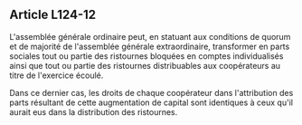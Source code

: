 Article L124-12
----
L'assemblée générale ordinaire peut, en statuant aux conditions de quorum et de
majorité de l'assemblée générale extraordinaire, transformer en parts sociales
tout ou partie des ristournes bloquées en comptes individualisés ainsi que tout
ou partie des ristournes distribuables aux coopérateurs au titre de l'exercice
écoulé.

Dans ce dernier cas, les droits de chaque coopérateur dans l'attribution des
parts résultant de cette augmentation de capital sont identiques à ceux qu'il
aurait eus dans la distribution des ristournes.
